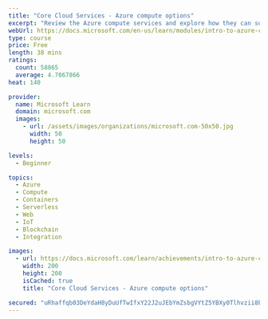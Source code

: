 ```yaml
---
title: "Core Cloud Services - Azure compute options"
excerpt: "Review the Azure compute services and explore how they can solve common business needs."
webUrl: https://docs.microsoft.com/en-us/learn/modules/intro-to-azure-compute/
type: course
price: Free
length: 38 mins
ratings:
  count: 58865
  average: 4.7067866
heat: 140

provider:
  name: Microsoft Learn
  domain: microsoft.com
  images:
    - url: /assets/images/organizations/microsoft.com-50x50.jpg
      width: 50
      height: 50

levels:
  - Beginner

topics:
  - Azure
  - Compute
  - Containers
  - Serverless
  - Web
  - IoT
  - Blockchain
  - Integration

images:
  - url: https://docs.microsoft.com/learn/achievements/intro-to-azure-compute-social.png
    width: 200
    height: 200
    isCached: true
    title: "Core Cloud Services - Azure compute options"

secured: "uRhaffqb03DeYdaH8yDuUfTwIfxY22J2uJEbYmZsbgVYtZ5YBXy0Tlhvzii8bq92pQinC17++ZmuyMDb2oORZZ39faUHgzwS0lq8qL2vT6V5n2G7QDC+hgPm/xoempYjrxtT1EGG1cmygtwL4T6ZgeJrWh89V+dH8f/GjK2HukX6+N3r8H0YDTI3x3DH4l32N/UCixaQ0z5AKOF0N+oRT+qOz226HFSmgZlLR7kXlgwoxbZGASNgMs9GW5DzGbe2GBaDSunNAoLd+ETdChhFZqreHdgHuqdAhHZuYzC2/45kalkIAP46tsu9vvv8TfQcEG2q+HTzW4MaDCvXWf9fCjcY3v0Epf5uArMXbdqoKcPL4E0Bnrvako/W3lEIz8sc9NaeRe9itY/H0htpsz/Fpw==;oJXiFJov7XkTMMDqDW6rNw=="
---
```


